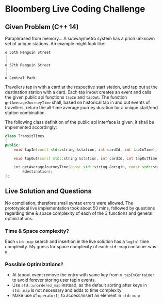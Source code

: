 # Bloomberg Live Coding Challenge

## Given Problem (C++ 14)

Paraphrased from memory...
A subway/metro system has a priori unknown set of unique stations.
An example might look like:
    
    o 55th Penguin Street
    |
    |
    o 57th Penguin Street
    |
    |
    o Central Park
    

Travellers tap in with a card at the respective start station, and tap out at the destination station with a card. Each tap in/out creates an event and calls the given public api functions ```tapIn``` and ```tapOut```.
The function ```getAverageJourneyTime``` shall, based on historical tap in and out events of travellers, return the all-time average journey duration for a unique start/end station combination.

The following class definition of the public api interface is given, it shall be implemented accordingly:

```cpp
class TransitTimes
{
public:
    void tapIn(const std::string &station, int cardId, int tapInTime);

    void tapOut(const std::string &station, int cardId, int tapOutTime);

    int getAverageJourneyTime(const std::string &origin, const std::string 
        &destination);
};
```

## Live Solution and Questions
No compilation, therefore small syntax errors were allowed. 
The prototypical live implementation took about 50 mins, followed by questions regarding time & space complexity of each of the 3 functions and general optimizations.

### Time & Space complexity?
Each ``std::map`` search and insertion in the live solution has a ``log(n)`` time complexity. My guess for space complexity of each ``std::map`` container was ``n``. 

### Possible Optimizations?
 - At tapout event remove the entry with same key from ``m_tapInContainer`` to avoid forever storing user tapIn events.
 - Use ``std::unordered_map`` instead, as the default sorting after keys in ``std::map`` is not necessary and adds to time complexity
 - Make use of ``operator[]`` to access/insert an element in ``std::map``  




    




